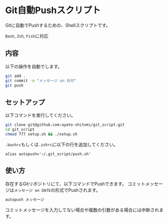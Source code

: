 # Git自動Pushスクリプト

Gitに自動でPushするための、Shellスクリプトです。

`Bash`, `Zsh`, `Fish`に対応

## 内容

以下の操作を自動でします。

```bash
git add .
git commit -m "メッセージ on 日付"
git push
```

## セットアップ

以下コマンドを実行してください。

```bash
git clone git@github.com:ayato-shitomi/git_script.git
cd git_script
chmod 777 setup.sh && ./setup.sh
```

`.bashrc`もしくは`.zshrc`に以下の行を追加してください。

```.bashrc
alias autopush='~/.git_script/push.sh'
```

## 使い方

存在するGitリポジトリにて、以下コマンドでPushできます。
コミットメッセージは`メッセージ on DATE`の形式でPushされます。

```bash
autopush メッセージ
```

コミットメッセージを入力してない場合や複数の引数がある場合には中断されます。
